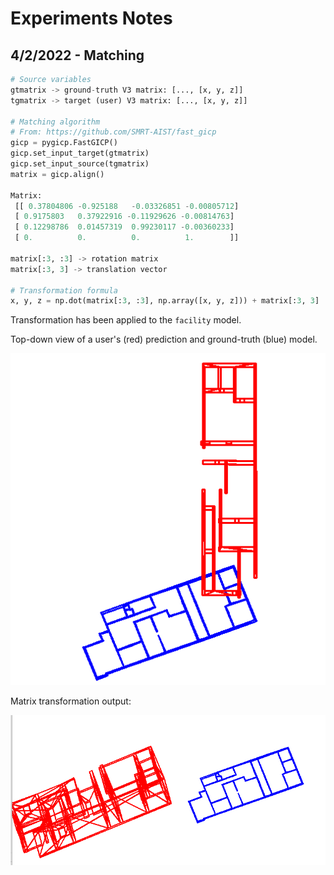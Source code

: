 # Experiments Notes

## 4/2/2022 - Matching

``` python
# Source variables
gtmatrix -> ground-truth V3 matrix: [..., [x, y, z]]
tgmatrix -> target (user) V3 matrix: [..., [x, y, z]]

# Matching algorithm
# From: https://github.com/SMRT-AIST/fast_gicp
gicp = pygicp.FastGICP()
gicp.set_input_target(gtmatrix)
gicp.set_input_source(tgmatrix)
matrix = gicp.align()

Matrix: 
 [[ 0.37804806 -0.925188   -0.03326851 -0.00805712]
 [ 0.9175803   0.37922916 -0.11929626 -0.00814763]
 [ 0.12298786  0.01457319  0.99230117 -0.00360233]
 [ 0.          0.          0.          1.        ]]

matrix[:3, :3] -> rotation matrix
matrix[:3, 3] -> translation vector

# Transformation formula
x, y, z = np.dot(matrix[:3, :3], np.array([x, y, z])) + matrix[:3, 3]
```

Transformation has been applied to the `facility` model.

Top-down view of a user's (red) prediction and ground-truth (blue) model.

![Source](.github/assets/matching-source-04022022.png)

Matrix transformation output:

![Target](.github/assets/matching-results-04022022.png)
